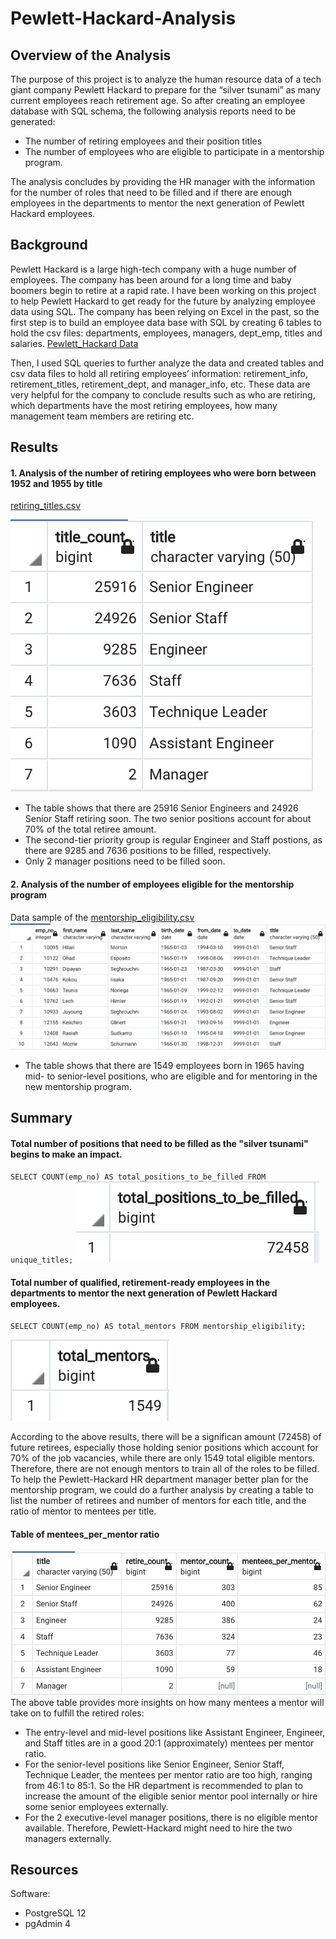# Pewlett-Hackard-Analysis

## Overview of the Analysis
The purpose of this project is to analyze the human resource data of a tech giant company Pewlett Hackard to prepare for the “silver tsunami” as many current employees reach retirement age. So after creating an employee database with SQL schema, the following analysis reports need to be generated:
* The number of retiring employees and their position titles
* The number of employees who are eligible to participate in a mentorship program. 

The analysis concludes by providing the HR manager with the information for the number of roles that need to be filled and if there are enough employees in the departments to mentor the next generation of Pewlett Hackard employees.

## Background
Pewlett Hackard is a large high-tech company with a huge number of employees. The company has been around for a long time and baby boomers begin to retire at a rapid rate. I have been working on this project to help Pewlett Hackard to get ready for the future by analyzing employee data using SQL. The company has been relying on Excel in the past, so the first step is to build an employee data base with SQL by creating 6 tables to hold the csv files: departments, employees, managers, dept_emp, titles and salaries. [Pewlett_Hackard Data](Data/)

Then, I used SQL queries to further analyze the data and created tables and csv data files to hold all retiring employees’ information: retirement_info, retirement_titles, retirement_dept, and manager_info, etc. These data are very helpful for the company to conclude results such as who are retiring, which departments have the most retiring employees, how many management team members are retiring etc.

## Results
#### 1. Analysis of the number of retiring employees who were born between 1952 and 1955 by title
[retiring_titles.csv](Data/retiring_titles.csv)

![retiring_titles](Data/retiring_titles.png)
* The table shows that there are 25916  Senior Engineers and 24926 Senior Staff retiring soon. The two senior positions account for about 70% of the total retiree amount. 
* The second-tier priority group is regular Engineer and Staff postions, as there are 9285 and 7636 positions to be filled, respectively. 
* Only 2 manager positions need to be filled soon. 

#### 2. Analysis of the number of employees eligible for the mentorship program
Data sample of the [mentorship_eligibility.csv](Data/mentorship_eligibility.csv)
![Data sample](Data/mentorship_eligibility.png) 
* The table shows that there are 1549 employees born in 1965 having mid- to senior-level positions, who are eligible and for mentoring in the new mentorship program.

## Summary
#### Total number of positions that need to be filled as the "silver tsunami" begins to make an impact.

`SELECT COUNT(emp_no) AS total_positions_to_be_filled
FROM unique_titles;`
![positions_to_be_filled](Data/positions_to_be_filled.png)

#### Total number of qualified, retirement-ready employees in the departments to mentor the next generation of Pewlett Hackard employees.

`SELECT COUNT(emp_no) AS total_mentors
FROM mentorship_eligibility;`

![total_mentors](Data/total_mentors.png)

According to the above results, there will be a significan amount (72458) of future retirees, especially those holding senior positions which account for 70% of the job vacancies, while there are only 1549 total eligible mentors. Therefore, there are not enough mentors to train all of the roles to be filled. To help the Pewlett-Hackard HR department manager better plan for the mentorship program, we could do a further analysis by creating a table to list the number of retirees and number of mentors for each title, and the ratio of mentor to mentees per title.  

#### Table of mentees_per_mentor ratio
![mentees_per_mentor](Data/mentees_per_mentor.png)
The above table provides more insights on how many mentees a mentor will take on to fulfill the retired roles: 
* The entry-level and mid-level positions like Assistant Engineer, Engineer, and Staff titles are in a good 20:1 (approximately) mentees per mentor ratio. 
* For the senior-level positions like Senior Engineer, Senior Staff, Technique Leader, the mentees per mentor ratio are too high, ranging from 46:1 to 85:1. So the HR department is recommended to plan to increase the amount of the eligible senior mentor pool internally or hire some senior employees externally.
* For the 2 executive-level manager positions, there is no eligible mentor available. Therefore, Pewlett-Hackard might need to hire the two managers externally. 

## Resources
Software:
* PostgreSQL 12
* pgAdmin 4
 
